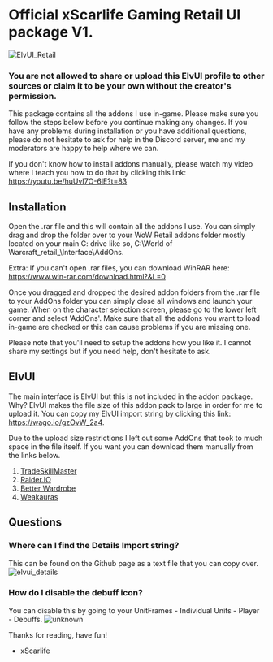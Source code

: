 # Official xScarlife Gaming Retail UI package V1. 
![ElvUI_Retail](https://user-images.githubusercontent.com/24465574/180719288-1719fec5-3a2d-419b-a8c1-e7a7a1ff7dc1.png)
### You are not allowed to share or upload this ElvUI profile to other sources or claim it to be your own without the creator's permission.

This package contains all the addons I use in-game. Please make sure you follow the steps below before you continue making any changes. If you have any problems during installation or you have additional questions, please do not hesitate to ask for help in the Discord server, me and my moderators are happy to help where we can.

If you don't know how to install addons manually, please watch my video where I teach you how to do that by clicking this link: https://youtu.be/huUvI7O-6lE?t=83

## Installation
Open the .rar file and this will contain all the addons I use. You can simply drag and drop the folder over to your WoW Retail addons folder mostly located on your main C: drive like so, C:\World of Warcraft\_retail_\Interface\AddOns. 

Extra: If you can't open .rar files, you can download WinRAR here: https://www.win-rar.com/download.html?&L=0

Once you dragged and dropped the desired addon folders from the .rar file to your AddOns folder you can simply close all windows and launch your game. When on the character selection screen, please go to the lower left corner and select 'AddOns'. Make sure that all the addons you want to load in-game are checked or this can cause problems if you are missing one. 

Please note that you'll need to setup the addons how you like it. I cannot share my settings but if you need help, don't hesitate to ask.

## ElvUI
The main interface is ElvUI but this is not included in the addon package. Why? ElvUI makes the file size of this addon pack to large in order for me to upload it. You can copy my ElvUI import string by clicking this link: https://wago.io/gzOvW_2a4.

Due to the upload size restrictions I left out some AddOns that took to much space in the file itself. If you want you can download them manually from the links below.

1) [TradeSkillMaster](https://www.tradeskillmaster.com/install)
2) [Raider.IO](https://www.curseforge.com/wow/addons/raiderio)
3) [Better Wardrobe](https://www.curseforge.com/wow/addons/better-wardrobe-and-transmog)
4) [Weakauras](https://www.curseforge.com/wow/addons/weakauras-2)

## Questions
### Where can I find the Details Import string?
This can be found on the Github page as a text file that you can copy over.
![elvui_details](https://user-images.githubusercontent.com/24465574/180720120-77c6fff1-faed-47ab-8a9c-51302af5bbcc.png)

### How do I disable the debuff icon?
You can disable this by going to your UnitFrames - Individual Units - Player - Debuffs.
![unknown](https://user-images.githubusercontent.com/24465574/180720268-b024b8e6-0355-478b-a43a-4aa8a900338d.png)


Thanks for reading, have fun!

- xScarlife
